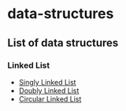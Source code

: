 # data-structures

## List of data structures

### Linked List
* [Singly Linked List](http://google.com)
* [Doubly Linked List](http://google.com)
* [Circular Linked List](http://google.com)

